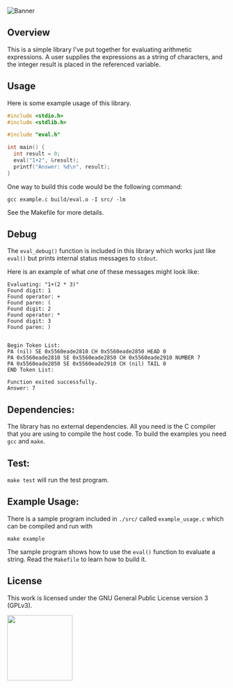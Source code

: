 ![Banner](https://s-christy.com/status-banner-service/arithmetic-expression-parser/banner-slim.svg)

## Overview

This is a simple library I've put together for evaluating arithmetic
expressions. A user supplies the expressions as a string of characters, and the
integer result is placed in the referenced variable.

## Usage

Here is some example usage of this library.

```c
#include <stdio.h>
#include <stdlib.h>

#include "eval.h"

int main() {
  int result = 0;
  eval("1+2", &result);
  printf("Answer: %d\n", result);
}
```

One way to build this code would be the following command:

```
gcc example.c build/eval.o -I src/ -lm
```

See the Makefile for more details.

## Debug

The `eval_debug()` function is included in this library which works just like
`eval()` but prints internal status messages to `stdout`.

Here is an example of what one of these messages might look like:

```
Evaluating: "1+(2 * 3)"
Found digit: 1
Found operator: +
Found paren: (
Found digit: 2
Found operator: *
Found digit: 3
Found paren: )


Begin Token List:
PA (nil) SE 0x5560eade2810 CH 0x5560eade2850 HEAD 0
PA 0x5560eade2810 SE 0x5560eade2850 CH 0x5560eade2910 NUMBER 7
PA 0x5560eade2850 SE 0x5560eade2910 CH (nil) TAIL 0
END Token List:

Function exited successfully.
Answer: 7
```

## Dependencies:

The library has no external dependencies. All you need is the C compiler that
you are using to compile the host code. To build the examples you need `gcc` and
`make`.

## Test:

`make test` will run the test program.

## Example Usage:

There is a sample program included in `./src/` called
`example_usage.c` which can be compiled and run with

```
make example
```

The sample program shows how to use the `eval()` function
to evaluate a string. Read the `Makefile` to learn how to
build it.

## License

This work is licensed under the GNU General Public License version 3 (GPLv3).

[<img src="https://s-christy.com/status-banner-service/GPLv3_Logo.svg" width="150" />](https://www.gnu.org/licenses/gpl-3.0.en.html)
